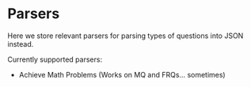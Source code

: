 # Parsers

Here we store relevant parsers for parsing types of questions into JSON instead.

Currently supported parsers:

* Achieve Math Problems (Works on MQ and FRQs... sometimes)
